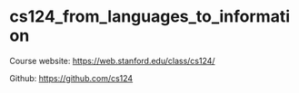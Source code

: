 # cs124_from_languages_to_information

Course website: https://web.stanford.edu/class/cs124/

Github: https://github.com/cs124
